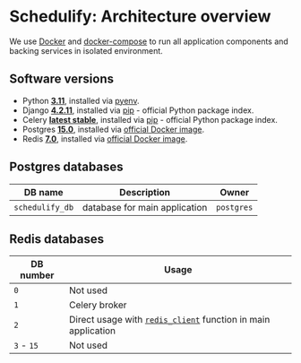 # Schedulify: Architecture overview #

We use [Docker](https://www.docker.com/) and [docker-compose](https://docs.docker.com/compose/) to run all application components and backing services in isolated environment.

## Software versions ##

* Python **[3.11](https://docs.python.org/)**, installed via [pyenv](https://github.com/pyenv/pyenv).
* Django **[4.2.11](https://docs.djangoproject.com/)**, installed via [pip](https://pypi.python.org/pypi) - official Python package index.
* Celery **[latest stable](http://docs.celeryproject.org/en/latest/index.html)**, installed via [pip](https://pypi.python.org/pypi) - official Python package index.
* Postgres **[15.0](https://www.postgresql.org/docs/15.0/static/index.html)**, installed via [official Docker image](https://hub.docker.com/_/postgres).
* Redis **[7.0](https://redis.io/)**, installed via [official Docker image](https://hub.docker.com/_/redis).

## Postgres databases ##

| DB name | Description | Owner |
| ------- | ----------- | ----- |
| `schedulify_db` | database for main application | `postgres` |

## Redis databases ##

| DB number | Usage |
| --------- | ----- |
| `0` | Not used |
| `1` | Celery broker |
| `2` | Direct usage with [`redis_client`](./api/schedulify/apps/common/utils/redis.py#L9) function in main application |
| `3` - `15` | Not used |
